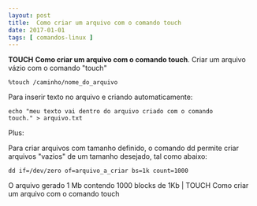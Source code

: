 ```yaml
---
layout: post
title:  Como criar um arquivo com o comando touch
date: 2017-01-01
tags: [ comandos-linux ]
---
```

**TOUCH** **Como criar um arquivo com o comando touch**. Criar um arquivo vázio com o comando "touch"


<code>%touch /caminho/nome_do_arquivo</code>

Para inserir texto no arquivo e criando automaticamente:

<code>echo "meu texto vai dentro do arquivo criado com o comando touch." > arquivo.txt</code>


<span class="bonus">Plus:

Para criar arquivos com tamanho definido, o comando dd permite criar arquivos "vazios" de um tamanho desejado, tal como abaixo:

<code>dd if=/dev/zero of=arquivo_a_criar bs=1k count=1000</code>

O arquivo gerado 1 Mb contendo 1000 blocks de 1Kb </span>
 | TOUCH Como criar um arquivo com o comando touch